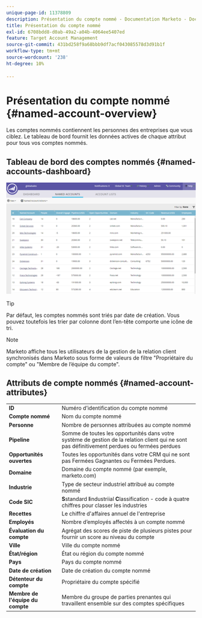 ```yaml
---
unique-page-id: 11378809
description: Présentation du compte nommé - Documentation Marketo - Documentation du produit
title: Présentation du compte nommé
exl-id: 6708bdd8-d0ab-49a2-a04b-4064ee5407ed
feature: Target Account Management
source-git-commit: 431bd258f9a68bbb9df7acf043085578d3d91b1f
workflow-type: tm+mt
source-wordcount: '238'
ht-degree: 10%

---
```


# Présentation du compte nommé {#named-account-overview}

Les comptes nommés contiennent les personnes des entreprises que vous ciblez. Le tableau de bord fournit les données actives de chaque attribut pour tous vos comptes nommés.

## Tableau de bord des comptes nommés {#named-accounts-dashboard}

![](assets/one.png)

>[!TIP]
>
>Par défaut, les comptes nommés sont triés par date de création. Vous pouvez toutefois les trier par colonne dont l’en-tête comporte une icône de tri.

>[!NOTE]
>
>Marketo affiche tous les utilisateurs de la gestion de la relation client synchronisés dans Marketo sous forme de valeurs de filtre &quot;Propriétaire du compte&quot; ou &quot;Membre de l’équipe du compte&quot;.

## Attributs de compte nommés {#named-account-attributes}

<table> 
 <tbody> 
  <tr> 
   <td><strong>ID</strong></td> 
   <td>Numéro d’identification du compte nommé</td> 
  </tr> 
  <tr> 
   <td><strong>Compte nommé</strong></td> 
   <td>Nom du compte nommé</td> 
  </tr> 
  <tr> 
   <td><strong>Personne</strong></td> 
   <td>Nombre de personnes attribuées au compte nommé</td> 
  </tr> 
  <tr> 
   <td><strong>Pipeline</strong></td> 
   <td>Somme de toutes les opportunités dans votre système de gestion de la relation client qui ne sont pas définitivement perdues ou fermées perdues</td> 
  </tr> 
  <tr> 
   <td><strong>Opportunités ouvertes</strong></td> 
   <td>Toutes les opportunités dans votre CRM qui ne sont pas Fermées Gagnantes ou Fermées Perdues.</td> 
  </tr> 
  <tr> 
   <td><strong>Domaine</strong></td> 
   <td>Domaine du compte nommé (par exemple, marketo.com)</td> 
  </tr> 
  <tr> 
   <td><strong>Industrie</strong></td> 
   <td>Type de secteur industriel attribué au compte nommé</td> 
  </tr> 
  <tr> 
   <td><strong>Code SIC</strong></td> 
   <td><span><strong>S</strong>standard <strong>I</strong>industriial <strong>C</strong>lassification - code à quatre chiffres pour classer les industries<br></span></td> 
  </tr> 
  <tr> 
   <td><strong>Recettes</strong></td> 
   <td>Le chiffre d'affaires annuel de l'entreprise</td> 
  </tr> 
  <tr> 
   <td><strong>Employés</strong></td> 
   <td>Nombre d’employés affectés à un compte nommé</td> 
  </tr> 
  <tr> 
   <td colspan="1"><strong>Évaluation du compte</strong></td> 
   <td colspan="1">Agrégat des scores de piste de plusieurs pistes pour fournir un score au niveau du compte</td> 
  </tr> 
  <tr> 
   <td colspan="1"><strong>Ville</strong></td> 
   <td colspan="1">Ville du compte nommé</td> 
  </tr> 
  <tr> 
   <td colspan="1"><strong>État/région</strong></td> 
   <td colspan="1">État ou région du compte nommé</td> 
  </tr> 
  <tr> 
   <td colspan="1"><strong>Pays</strong></td> 
   <td colspan="1">Pays du compte nommé</td> 
  </tr> 
  <tr> 
   <td colspan="1"><strong>Date de création</strong></td> 
   <td colspan="1">Date de création du compte nommé</td> 
  </tr> 
  <tr> 
   <td colspan="1"><strong>Détenteur du compte</strong></td> 
   <td colspan="1">Propriétaire du compte spécifié</td> 
  </tr> 
  <tr> 
   <td colspan="1"><strong>Membre de l'équipe du compte</strong></td> 
   <td colspan="1">Membre du groupe de parties prenantes qui travaillent ensemble sur des comptes spécifiques</td> 
  </tr> 
 </tbody> 
</table>
